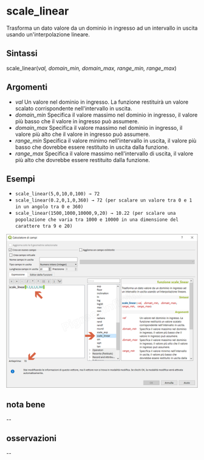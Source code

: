 # scale_linear

Trasforma un dato valore da un dominio in ingresso ad un intervallo in uscita usando un'interpolazione lineare.

## Sintassi

scale_linear(_val, domain_min, domain_max, range_min, range_max_)

## Argomenti

* _val_ Un valore nel dominio in ingresso. La funzione restituirà un valore scalato corrispondente nell'intervallo in uscita.
* _domain_min_ Specifica il valore massimo nel dominio in ingresso, il valore più basso che il valore in ingresso può assumere.
* _domain_max_ Specifica il valore massimo nel dominio in ingresso, il valore più alto che il valore in ingresso può assumere.
* _range_min_ Specifica il valore minimo nell'intervallo in uscita, il valore più basso che dovrebbe essere restituito in uscita dalla funzione.
* _range_max_ Specifica il valore massimo nell'intervallo di uscita, il valore più alto che dovrebbe essere restituito dalla funzione.

## Esempi

* `scale_linear(5,0,10,0,100) → 72`
* `scale_linear(0.2,0,1,0,360) → 72 (per scalare un valore tra 0 e 1 in un angolo tra 0 e 360)`
* `scale_linear(1500,1000,10000,9,20) → 10.22 (per scalare una popolazione che varia tra 1000 e 10000 in una dimensione del carattere tra 9 e 20)`

![](/img/matematica/scale_linear/scale_linear1.png)

## nota bene

--

## osservazioni

--